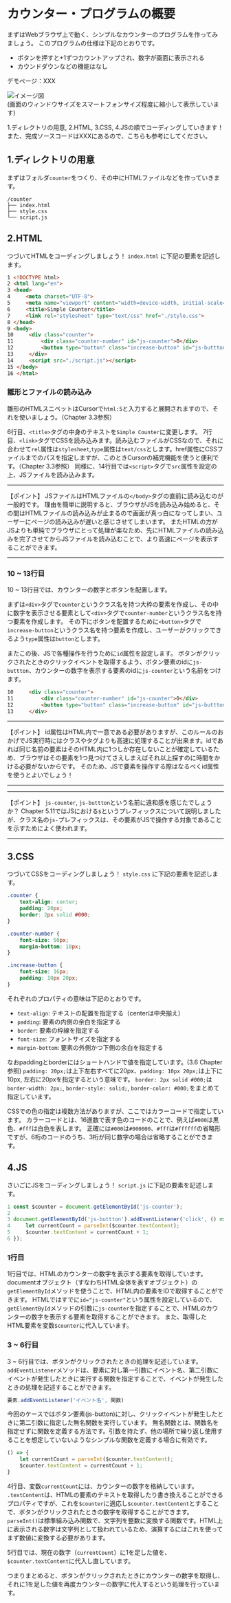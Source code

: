 # カウンター・プログラムの概要
まずはWebブラウザ上で動く、シンプルなカウンターのプログラムを作ってみましょう。
このプログラムの仕様は下記のとおりです。

- ボタンを押すと+1ずつカウントアップされ、数字が画面に表示される
- カウンドダウンなどの機能はなし

デモページ：XXX  

![イメージ図](./images/1.counter.png)  
(画面のウィンドウサイズをスマートフォンサイズ程度に縮小して表示しています)

1.ディレクトリの用意, 2.HTML, 3.CSS, 4.JSの順でコーディングしていきます！
また、完成ソースコードはXXXにあるので、こちらも参考にしてください。
<!-- TODO -->

## 1.ディレクトリの用意
まずはフォルダ`counter`をつくり、その中にHTMLファイルなどを作っていきます。

```
/counter
├── index.html
├── style.css
└── script.js
```

## 2.HTML
つづいてHTMLをコーディングしましょう！ `index.html` に下記の要素を記述します。

```html
1 <!DOCTYPE html>
2 <html lang="en">
3 <head>
4     <meta charset="UTF-8">
5     <meta name="viewport" content="width=device-width, initial-scale=1.0">
6     <title>Simple Counter</title>
7     <link rel="stylesheet" type="text/css" href="./style.css">
8 </head>
9 <body>
10     <div class="counter">
11         <div class="counter-number" id="js-counter">0</div>
12         <button type="button" class="increase-button" id="js-buttton">Increase</button>
13     </div>
14     <script src="./script.js"></script>
15 </body>
16 </html>
```

### 雛形とファイルの読み込み
雛形のHTMLスニペットはCursorで`html:5`と入力すると展開されますので、それを使いましょう。（Chapter 3.3参照）

6行目、`<title>`タグの中身のテキストを`Simple Counter`に変更します。
7行目、`<link>`タグでCSSを読み込みます。読み込むファイルがCSSなので、それに合わせて`rel`属性は`stylesheet`,`type`属性は`text/css`とします。href属性にCSSファイルまでのパスを指定しますが、このときCursorの補完機能を使うと便利です。（Chapter 3.3参照）
同様に、14行目では`<script>`タグで`src`属性を設定の上、JSファイルを読み込みます。

---

【ポイント】
JSファイルはHTMLファイルの`</body>`タグの直前に読み込むのが一般的です。
理由を簡単に説明すると、ブラウザがJSを読み込み始めると、その間はHTMLファイルの読み込みが止まるので画面が真っ白になってしまい、ユーザーにページの読み込みが遅いと感じさせてしまいます。
またHTMLの方がJSよりも単純でブラウザにとって処理が楽なため、先にHTMLファイルの読み込みを完了させてからJSファイルを読み込むことで、より高速にページを表示することができます。

---

###  10 ~ 13行目
10 ~ 13行目では、カウンターの数字とボタンを配置します。

まずは`<div>`タグで`counter`というクラス名を持つ大枠の要素を作成し、その中に数字を表示させる要素として`<div>`タグで`counter-number`というクラス名を持つ要素を作成します。
その下にボタンを配置するために`<button>`タグで`increase-button`というクラス名を持つ要素を作成し、ユーザーがクリックできるよう`type`属性は`button`とします。

またこの後、JSで各種操作を行うために`id`属性を設定します。
ボタンがクリックされたときのクリックイベントを取得するよう、ボタン要素のidに`js-buttton`、カウンターの数字を表示する要素のidに`js-counter`という名前をつけます。

```html
10     <div class="counter">
11         <div class="counter-number" id="js-counter">0</div>
12         <button type="button" class="increase-button" id="js-buttton">Increase</button>
13     </div>
```

---

【ポイント】
id属性はHTML内で一意である必要がありますが、このルールのおかげでJS実行時にはクラスやタグよりも高速に処理することが出来ます。idであれば同じ名前の要素はそのHTML内に1つしか存在しないことが確定しているため、ブラウザはその要素を1つ見つけてさえしまえばそれ以上探すのに時間をかける必要がないからです。
そのため、JSで要素を操作する際はなるべくid属性を使うとよいでしょう！

---

---

【ポイント】
`js-counter`, `js-buttton`という名前に違和感を感じたでしょうか？
Chapter 5.11ではJSにおける`$`というプレフィックスについて説明しましたが、クラス名の`js-`プレフィックスは、その要素がJSで操作する対象であることを示すためによく使われます。

---

## 3.CSS
つづいてCSSをコーディングしましょう！ `style.css` に下記の要素を記述します。

```css
.counter {
    text-align: center;
    padding: 20px;
    border: 2px solid #000;
}

.counter-number {
    font-size: 50px;
    margin-bottom: 10px;
}

.increase-button {
    font-size: 16px;
    padding: 10px 20px;
}
```

それぞれのプロパティの意味は下記のとおりです。

- `text-align`: テキストの配置を指定する（centerは中央揃え）
- `padding`: 要素の内側の余白を指定する
- `border`: 要素の枠線を指定する
- `font-size`: フォントサイズを指定する
- `margin-bottom`: 要素の外側かつ下側の余白を指定する

なおpaddingとborderにはショートハンドで値を指定しています。(3.6 Chapter参照)
`padding: 20px;`は上下左右すべてに20px、`padding: 10px 20px;`は上下に10px, 左右に20pxを指定するという意味です。
`border: 2px solid #000;`は`border-width: 2px;`, `border-style: solid;`, `border-color: #000;`をまとめて指定しています。

CSSでの色の指定は複数方法がありますが、ここではカラーコードで指定しています。
カラーコードとは、16進数で表す色のコードのことで、例えば`#000`は黒色、`#fff`は白色を表します。
正確には`#000`は`#000000`、`#fff`は`#ffffff`の省略形ですが、6桁のコードのうち、3桁が同じ数字の場合は省略することができます。

## 4.JS
さいごにJSをコーディングしましょう！ `script.js` に下記の要素を記述します。

```js
1 const $counter = document.getElementById('js-counter');
2 
3 document.getElementById('js-buttton').addEventListener('click', () => {
4     let currentCount = parseInt($counter.textContent);
5     $counter.textContent = currentCount + 1;
6 });
```

### 1行目
1行目では、HTMLのカウンターの数字を表示する要素を取得しています。
documentオブジェクト（すなわちHTML全体を表すオブジェクト）の`getElementById`メソッドを使うことで、HTML内の要素をIDで取得することができます。
HTMLではすでに`id="js-counter"`という属性を設定しているので、`getElementById`メソッドの引数に`js-counter`を指定することで、HTMLのカウンターの数字を表示する要素を取得することができます。
また、取得したHTML要素を変数`$counter`に代入しています。

### 3 ~ 6行目
3 ~ 6行目では、ボタンがクリックされたときの処理を記述しています。
`addEventListener`メソッドは、要素に対し第一引数にイベント名、第二引数にイベントが発生したときに実行する関数を指定することで、イベントが発生したときの処理を記述することができます。

```js
要素.addEventListener('イベント名', 関数)
```

今回のケースではボタン要素(js-button)に対し、クリックイベントが発生したときに第二引数に指定した無名関数を実行しています。
無名関数とは、関数名を指定せずに関数を定義する方法です。引数を持たず、他の場所で繰り返し使用することを想定していないようなシンプルな関数を定義する場合に有効です。

```js
() => {
    let currentCount = parseInt($counter.textContent);
    $counter.textContent = currentCount + 1;
}
```

4行目、変数`currentCount`には、カウンターの数字を格納しています。
`.textContent`は、HTMLの要素のテキストを取得したり書き換えることができるプロパティですが、これを`$counter`に適応し`$counter.textContent`とすることで、ボタンがクリックされたときの数字を取得することができます。
`parseInt()`は標準組み込み関数で、文字列を整数に変換する関数です。HTML上に表示される数字は文字列として扱われているため、演算するにはこれを使ってまず数値に変換する必要があります。

5行目では、現在の数字（`currentCount`）に1を足した値を、`$counter.textContent`に代入し直しています。

つまりまとめると、ボタンがクリックされたときにカウンターの数字を取得し、それに1を足した値を再度カウンターの数字に代入するという処理を行っています。